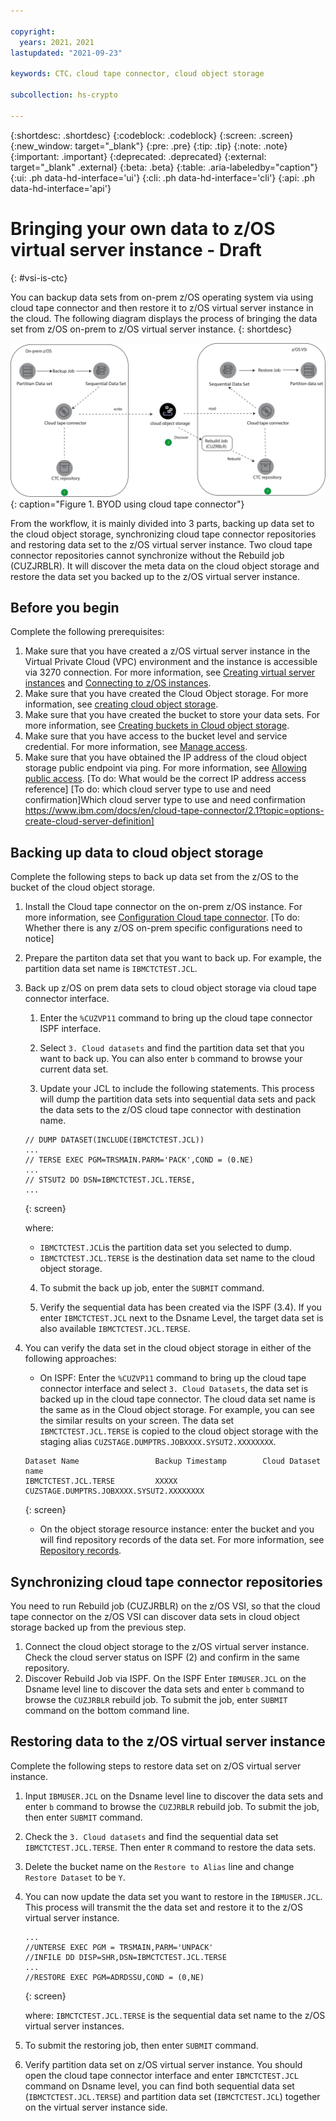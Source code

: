 ```yaml
---

copyright:
  years: 2021，2021
lastupdated: "2021-09-23"

keywords: CTC，cloud tape connector, cloud object storage

subcollection: hs-crypto

---
```


{:shortdesc: .shortdesc}
{:codeblock: .codeblock}
{:screen: .screen}
{:new_window: target="_blank"}
{:pre: .pre}
{:tip: .tip}
{:note: .note}
{:important: .important}
{:deprecated: .deprecated}
{:external: target="_blank" .external}
{:beta: .beta}
{:table: .aria-labeledby="caption"}
{:ui: .ph data-hd-interface='ui'}
{:cli: .ph data-hd-interface='cli'}
{:api: .ph data-hd-interface='api'}

# Bringing your own data to z/OS virtual server instance  - Draft
{: #vsi-is-ctc}

You can backup data sets from on-prem z/OS operating system via using cloud tape connector and then restore it to z/OS virtual server instance in the cloud. The following diagram displays the process of bringing the data set from z/OS on-prem to z/OS virtual server instance.
{: shortdesc}

![BYOD using cloud tape connector](images/vpc-byod-ctc.svg "Figure showing BYOD using cloud tape connector"){: caption="Figure 1. BYOD using cloud tape connector"}

From the workflow, it is mainly divided into 3 parts, backing up data set to the cloud object storage, synchronizing cloud tape connector repositories and restoring data set to the z/OS virtual server instance. Two cloud tape connector repositories cannot synchronize without the Rebuild job (CUZJRBLR). It will discover the meta data on the cloud object storage and restore the data set you backed up to the z/OS virtual server instance.  

## Before you begin

Complete the following prerequisites:

1. Make sure that you have created a z/OS virtual server instance in the Virtual Private Cloud (VPC) environment and the instance is accessible via 3270 connection. For more information, see [Creating virtual server instances](docs/vpc?topic=vpc-creating-virtual-servers) and [Connecting to z/OS instances](/docs/vpc?topic=vpc-vsi_is_connecting_zos).
2. Make sure that you have created the Cloud Object storage. For more information, see [creating cloud object storage](https://cloud.ibm.com/docs/cloud-object-storage?topic=cloud-object-storage-getting-started-cloud-object-storage).
3. Make sure that you have created the bucket to store your data sets. For more information, see [Creating buckets in Cloud object storage](https://cloud.ibm.com/docs/cloud-object-storage?topic=cloud-object-storage-getting-started-cloud-object-storage#gs-create-buckets).
4. Make sure that you have access to the bucket level and service credential. For more information, see [Manage access](https://cloud.ibm.com/docs/cloud-object-storage?topic=cloud-object-storage-administrators#administrators-manage-access).
5. Make sure that you have obtained the IP address of the cloud object storage public endpoint via ping. For more information, see [Allowing public access](https://cloud.ibm.com/docs/cloud-object-storage?topic=cloud-object-storage-iam-public-access).
[To do: What would be the correct IP address access reference]
[To do: which cloud server type to use and need confirmation]Which cloud server type to use and need confirmation https://www.ibm.com/docs/en/cloud-tape-connector/2.1?topic=options-create-cloud-server-definition]


## Backing up data to cloud object storage

 Complete the following steps to back up data set from the z/OS to the bucket of the cloud object storage.

1. Install the Cloud tape connector on the on-prem z/OS instance. For more information, see [Configuration Cloud tape connector](https://www.ibm.com/docs/en/cloud-tape-connector/2.1?topic=connector-configuration-summary). [To do: Whether there is any z/OS on-prem specific configurations need to notice]

2. Prepare the partiton data set that you want to back up. For example, the partition data set name is `IBMCTCTEST.JCL`.


3. Back up z/OS on prem data sets to cloud object storage via cloud tape connector interface.
   1. Enter the `%CUZVP11` command to bring up the cloud tape connector ISPF interface.

   2. Select `3. Cloud datasets` and find the partition data set that you want to back up. You can also enter `b` command to browse your current data set.

   3. Update your JCL to include the following statements. This process will dump the partition data sets into sequential data sets and pack the data sets to the z/OS cloud tape connector with destination name.

    ```
    // DUMP DATASET(INCLUDE(IBMCTCTEST.JCL))
    ...
    // TERSE EXEC PGM=TRSMAIN.PARM='PACK',COND = (0.NE)
    ...
    // STSUT2 DO DSN=IBMCTCTEST.JCL.TERSE,
    ...
    ```
    {: screen}

    where:
    * `IBMCTCTEST.JCL`is the partition data set you selected to dump.
    * `IBMCTCTEST.JCL.TERSE` is the destination data set name to the cloud object storage.


   4. To submit the back up job, enter the `SUBMIT` command.

   5. Verify the sequential data has been created via the ISPF (3.4). If you enter `IBMCTCTEST.JCL` next to the Dsname Level, the target data set is also available `IBMCTCTEST.JCL.TERSE`.

4. You can verify the data set in the cloud object storage in either of the following approaches:

   * On ISPF: Enter the `%CUZVP11` command to bring up the cloud tape connector interface and select `3. Cloud Datasets`, the data set is backed up in the cloud tape connector. The cloud data set name is the same as in the Cloud object storage. For example, you can see the similar results on your screen. The data set `IBMCTCTEST.JCL.TERSE` is copied to the cloud object storage with the staging alias `CUZSTAGE.DUMPTRS.JOBXXXX.SYSUT2.XXXXXXXX`.
    ```
    Dataset Name                 Backup Timestamp        Cloud Dataset name
    IBMCTCTEST.JCL.TERSE         XXXXX              CUZSTAGE.DUMPTRS.JOBXXXX.SYSUT2.XXXXXXXX
    ```
    {: screen}

   * On the object storage resource instance: enter the bucket and you will find repository records of the data set. For more information, see [Repository records](https://www.ibm.com/docs/en/cloud-tape-connector/2.1?topic=repository-records).


## Synchronizing cloud tape connector repositories

You need to run Rebuild job (CUZJRBLR) on the z/OS VSI, so that the cloud tape connector on the z/OS VSI can discover data sets in cloud object storage backed up from the previous step.
1. Connect the cloud object storage to the z/OS virtual server instance. Check the cloud server status on ISPF (2) and confirm in the same repository.
2. Discover Rebuild Job via ISPF. On the ISPF Enter `IBMUSER.JCL` on the Dsname level line to discover the data sets and enter `b` command to browse the `CUZJRBLR` rebuild job. To submit the job, enter `SUBMIT` command on the bottom command line.


## Restoring data to the z/OS virtual server instance

Complete the following steps to restore data set on z/OS virtual server instance.
1.  Input `IBMUSER.JCL` on the Dsname level line to discover the data sets and enter `b` command to browse the `CUZJRBLR` rebuild job. To submit the job, then enter `SUBMIT` command.
2.  Check the `3. Cloud datasets` and find the sequential data set `IBMCTCTEST.JCL.TERSE`. Then enter `R` command to restore the data sets.
3.  Delete the bucket name on the `Restore to Alias` line and change `Restore Dataset` to be `Y`.
4.  You can now update the data set you want to restore in the `IBMUSER.JCL`. This process will transmit the the data set and restore it to the z/OS virtual server instance.
    ```
    ...
    //UNTERSE EXEC PGM = TRSMAIN,PARM='UNPACK'
    //INFILE DD DISP=SHR,DSN=IBMCTCTEST.JCL.TERSE
    ...
    //RESTORE EXEC PGM=ADRDSSU,COND = (0,NE)
    ```
    {: screen}

    where:
    `IBMCTCTEST.JCL.TERSE` is the sequential data set name to the z/OS virtual server instances.
5. To submit the restoring job, then enter `SUBMIT` command.
6. Verify partition data set on z/OS virtual server instance. You should open the cloud tape connector interface and enter `IBMCTCTEST.JCL` command on Dsname level, you can find both sequential data set (`IBMCTCTEST.JCL.TERSE`) and partition data set (`IBMCTCTEST.JCL`) together on the virtual server instance side.
